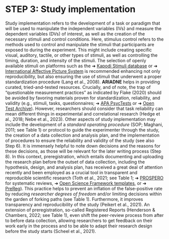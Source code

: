 # STEP 3: Study implementation

Study implementation refers to the development of a task or paradigm that will be used to manipulate the independent variables (IVs) and measure the dependent variables (DVs) of interest, as well as the creation of the necessary stimuli and control conditions. Here, stimulus control refers to the methods used to control and manipulate the stimuli that participants are exposed to during the experiment. This might include creating specific visual, auditory, tactile, or other types of stimuli, as well as controlling the timing, duration, and intensity of the stimuli. The selection of openly available stimuli on platforms such as the ➜ [Kapodi Stimuli database](https://airtable.com/shrnVoUZrwu6riP9b/tbljKUnVvikhzaNvF/viwlo7OvlHBG2q88P?blocks=hide) or ➜ [International Affective Picture System](https://csea.phhp.ufl.edu/media.html) is recommended enhancing not only reproducibility, but also ensuring the use of stimuli that underwent a proper standardization procedure (Lang et al., 2008). **ARIADNE** helps in providing curated, tried-and-tested resources. Crucially, and of note, the trap of “questionable measurement practices” as indicated by Flake (2020) should be avoided by favoring materials proven for standardization, reliability, and validity (e.g., stimuli, tasks, questionnaires; ➜ [APA PsycTests](https://www.apa.org/pubs/databases/psyctests) or ➜ [Open Test Archive](https://www.testarchiv.eu/en)). However, researchers should consider that task reliability can mean different things in experimental and correlational research (Hedge et al., 2018; Nebe et al., 2023). Other aspects of study implementation may include the development of a _standard operating procedure_ (SOP; Maghani, 2011; see Table 1) or protocol to guide the experimenter through the study, the creation of a data collection and analysis plan, and the implementation of procedures to ensure the reliability and validity of the study (see also Step 6). It is immensely helpful to note down decisions and the reasons for these decisions, as those will be relevant for the later writing process (Step 8). In this context, preregistration, which entails documenting and uploading the research plan before the outset of data collection, including the hypothesis, design, and analysis plan, has received a great deal of attention recently and been employed as a crucial tool in transparent and reproducible scientific research (Toth et al., 2021; see Table 1; ➜ [PROSPERO](https://www.crd.york.ac.uk/prospero/) for systematic reviews, ➜ [Open Science Framework templates](https://osf.io/zg78t), or ➜ [PreReg](https://prereg-psych.org/index.php/rrp)). This practice helps to prevent an inflation of the false-positive rate by reducing _researcher degrees of freedom_ and/or limiting decisions within the garden of forking paths (see Table 1). Furthermore, it improves transparency and reproducibility of the study (Peikert et al., 2021). An extension of preregistration, so-called Registered Reports (Henderson & Chambers, 2022; see Table 1), even shift the peer-review process from after to before data collection, allowing researchers to get feedback on their work early in the process and to be able to adapt their research design before the study starts (Scheel et al., 2021).
